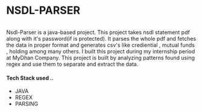 # NSDL-PARSER

<p align="center">
<img src="">
</p>

Nsdl-Parser is a java-based project. This project takes nsdl statement pdf along with it's password(if is protected). It parses the whole pdf and fetches the data in proper format and generates csv's like crediential , mutual funds , holding among many others. I built this project during my internship period at MyDhan Company. This project is built by analyzing patterns found using regex and use them to separate and extract the data.

#### Tech Stack used ..
* JAVA
* REGEX
* PARSING
